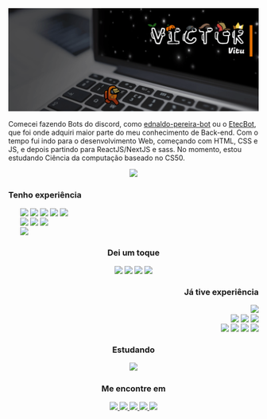 <img src="meamong.gif">
<p>Comecei fazendo Bots do discord, como <a href="https://github.com/vitu1928/ednaldo-pereira-bot">ednaldo-pereira-bot</a> ou o <a href="https://github.com/vitu1928/EtecBot">EtecBot</a>, que foi onde adquiri maior parte do meu conhecimento de Back-end. Com o tempo fui indo para o desenvolvimento Web, começando com HTML, CSS e JS, e depois partindo para ReactJS/NextJS e sass. No momento, estou estudando Ciência da computação baseado no CS50.</p>
<div>
    <div align="center">
        <a href="https://github.com/vitu1928">
          <img src="https://github-profile-summary-cards.vercel.app/api/cards/profile-details?username=vitu1928&theme=gruvbox"/>
        </a>
    </div>
<!--     <div align="end">
      <a href="https://github.com/vitu1928">
        <img src="https://github-readme-stats.vercel.app/api?username=vitu1928&show_icons=true&theme=gruvbox&include_all_commits=true&locale=pt-br">
      </a>
    </div> -->
</div>
<div>
  <h3>Tenho experiência</h2>
  <ul type="none">
    <li> 
      <img src="https://img.shields.io/badge/HTML5-E34F26?style=for-the-badge&logo=html5&logoColor=white">
      <img src="https://img.shields.io/badge/CSS3-1572B6?style=for-the-badge&logo=css3&logoColor=white">
      <img src="https://img.shields.io/badge/Sass-CC6699?style=for-the-badge&logo=sass&logoColor=white"> 
      <img src="https://img.shields.io/badge/MongoDB-4EA94B?style=for-the-badge&logo=mongodb&logoColor=white">
      <img src="https://img.shields.io/badge/Markdown-000000?style=for-the-badge&logo=markdown&logoColor=white">
    </li>
    <li>
      <img src="https://img.shields.io/badge/React-20232A?style=for-the-badge&logo=react&logoColor=61DAFB">
      <img src="https://img.shields.io/badge/Node.js-339933?style=for-the-badge&logo=nodedotjs&logoColor=white">
      <img src="https://img.shields.io/badge/next.js-000000?style=for-the-badge&logo=nextdotjs&logoColor=white">
    </li>
    <li> <img src="https://img.shields.io/badge/JavaScript-323330?style=for-the-badge&logo=javascript&logoColor=F7DF1E">
  </ul>
</div>
<div align="center">
  <h3>Dei um toque</h2>
  <img src="https://img.shields.io/badge/Raspberry%20Pi-A22846?style=for-the-badge&logo=Raspberry%20Pi&logoColor=white">
  <img src="https://img.shields.io/badge/jQuery-0769AD?style=for-the-badge&logo=jquery&logoColor=white">
  <img src="https://img.shields.io/badge/firebase-ffca28?style=for-the-badge&logo=firebase&logoColor=black">
  <img src="https://img.shields.io/badge/TensorFlow-FF6F00?style=for-the-badge&logo=tensorflow&logoColor=white">
</div>
<div align="end">
  <h3>Já tive experiência</h2>
  <img src="https://img.shields.io/badge/Python-FFD43B?style=for-the-badge&logo=python&logoColor=blue">
  <br>
  <img src="https://img.shields.io/badge/TypeScript-007ACC?style=for-the-badge&logo=typescript&logoColor=white">
  <img src="https://img.shields.io/badge/Express.js-000000?style=for-the-badge&logo=express&logoColor=white">
  <img src="https://img.shields.io/badge/MySQL-005C84?style=for-the-badge&logo=mysql&logoColor=white">
  <br>
  <img src="https://img.shields.io/badge/SQLite-07405E?style=for-the-badge&logo=sqlite&logoColor=white">
  <img src="https://img.shields.io/badge/powershell-5391FE?style=for-the-badge&logo=powershell&logoColor=white">
  <img src="https://img.shields.io/badge/Shell_Script-121011?style=for-the-badge&logo=gnu-bash&logoColor=white">
  <img src="https://img.shields.io/badge/Electron-2B2E3A?style=for-the-badge&logo=electron&logoColor=9FEAF9">
</div>
<div align="center">
  <h3>Estudando</h2>
  <img src="https://img.shields.io/badge/C-00599C?style=for-the-badge&logo=c&logoColor=white">
</div>
<!-- <img src="https://img.shields.io/badge/Notion-000000?style=for-the-badge&logo=notion&logoColor=white"> -->

<div align="center">
  <h3>Me encontre em</h2>
    <a href="https://open.spotify.com/user/ag9fvbbfcik329yxqnizyjhw8?si=ada50f36dbf347e4">
        <img src="https://img.shields.io/badge/Spotify-1ED760?&style=for-the-badge&logo=spotify&logoColor=white">
    </a>
    <a href="https://discordapp.com/users/731522255133081650">
        <img src="https://img.shields.io/badge/Discord-5865F2?style=for-the-badge&logo=discord&logoColor=white">
    </a>
    <a href="https://steamcommunity.com/profiles/76561199090763008/">
        <img src="https://img.shields.io/badge/Steam-000000?style=for-the-badge&logo=steam&logoColor=white">
    </a>
    <a href="https://youtu.be/dQw4w9WgXcQ">
        <img src="https://img.shields.io/badge/VSCode-0078D4?style=for-the-badge&logo=visual%20studio%20code&logoColor=white">
        <img src="https://img.shields.io/badge/GitHub-100000?style=for-the-badge&logo=github&logoColor=white">
    </a>
</div>
